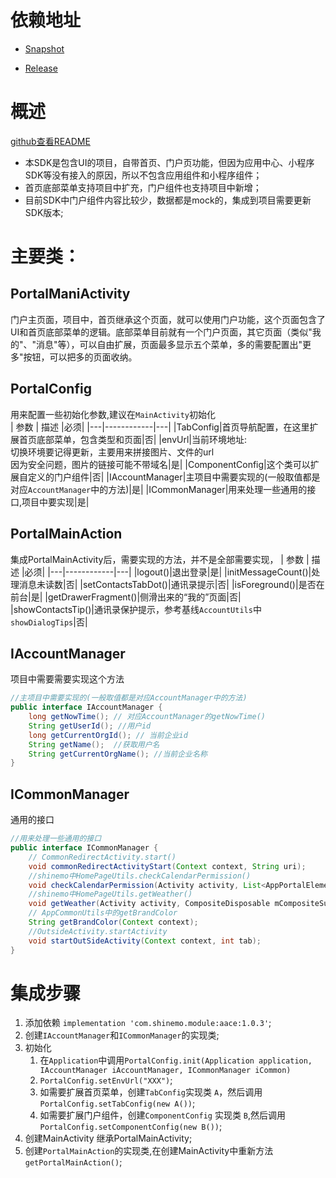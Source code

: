 # 依赖地址
- [Snapshot](http://10.0.20.190:8081/#browse/browse:android_repository_snapshot:com%2Fshinemo%2Fportal)  

- [Release](http://10.0.20.190:8081/#browse/browse:android_repository:com%2Fshinemo%2Fportal)

# 概述
[github查看README](https://github.com/aileelucky/portal)  
- 本SDK是包含UI的项目，自带首页、门户页功能，但因为应用中心、小程序SDK等没有接入的原因，所以不包含应用组件和小程序组件；  
- 首页底部菜单支持项目中扩充，门户组件也支持项目中新增；  
- 目前SDK中门户组件内容比较少，数据都是mock的，集成到项目需要更新SDK版本;


# 主要类：
## PortalManiActivity  
门户主页面，项目中，首页继承这个页面，就可以使用门户功能，这个页面包含了UI和首页底部菜单的逻辑。底部菜单目前就有一个门户页面，其它页面（类似"我的"、"消息"等），可以自由扩展，页面最多显示五个菜单，多的需要配置出"更多"按钮，可以把多的页面收纳。

## PortalConfig
用来配置一些初始化参数,建议在`MainActivity`初始化  
| 参数 | 描述 |必须|
|---|------------|---|
|TabConfig|首页导航配置，在这里扩展首页底部菜单，包含类型和页面|否|
|envUrl|当前环境地址:<br>切换环境要记得更新，主要用来拼接图片、文件的url<br>因为安全问题，图片的链接可能不带域名|是|
|ComponentConfig|这个类可以扩展自定义的门户组件|否|
|IAccountManager|主项目中需要实现的(一般取值都是对应`AccountManager`中的方法)|是|
|ICommonManager|用来处理一些通用的接口,项目中要实现|是|

## PortalMainAction
集成PortalMainActivity后，需要实现的方法，并不是全部需要实现，
| 参数 | 描述 |必须|
|---|------------|---|
|logout()|退出登录|是|
|initMessageCount()|处理消息未读数|否|
|setContactsTabDot()|通讯录提示|否|
|isForeground()|是否在前台|是|
|getDrawerFragment()|侧滑出来的“我的”页面|否|
|showContactsTip()|通讯录保护提示，参考基线`AccountUtils`中`showDialogTips`|否|

## IAccountManager
项目中需要需要实现这个方法

```java
//主项目中需要实现的(一般取值都是对应AccountManager中的方法)
public interface IAccountManager {
    long getNowTime(); // 对应AccountManager的getNowTime()
    String getUserId(); //用户id
    long getCurrentOrgId(); // 当前企业id
    String getName();  //获取用户名
    String getCurrentOrgName(); //当前企业名称
}
```
## ICommonManager
通用的接口
```java
//用来处理一些通用的接口
public interface ICommonManager {
    // CommonRedirectActivity.start()
    void commonRedirectActivityStart(Context context, String uri); 
    //shinemo中HomePageUtils.checkCalendarPermission()
    void checkCalendarPermission(Activity activity, List<AppPortalElementVo> mModulelist);
    //shinemo中HomePageUtils.getWeather()
    void getWeather(Activity activity, CompositeDisposable mCompositeSubscription, TextView tvWeather);  
    // AppCommonUtils中的getBrandColor
    String getBrandColor(Context context);
    //OutsideActivity.startActivity
    void startOutSideActivity(Context context, int tab); 
}
```

# 集成步骤
1. 添加依赖 `implementation 'com.shinemo.module:aace:1.0.3'`;
2. 创建`IAccountManager`和`ICommonManager`的实现类;
3. 初始化
    1. 在`Application`中调用`PortalConfig.init(Application application, IAccountManager iAccountManager, ICommonManager iCommon)`
    2. `PortalConfig.setEnvUrl("XXX")`;
    3. 如需要扩展首页菜单，创建`TabConfig`实现类 `A`，然后调用`PortalConfig.setTabConfig(new A())`;
    4. 如需要扩展门户组件，创建`ComponentConfig` 实现类 `B`,然后调用`PortalConfig.setComponentConfig(new B())`;
4. 创建MainActivity 继承PortalMainActivity;
5. 创建`PortalMainAction`的实现类,在创建MainActivity中重新方法`getPortalMainAction()`;


